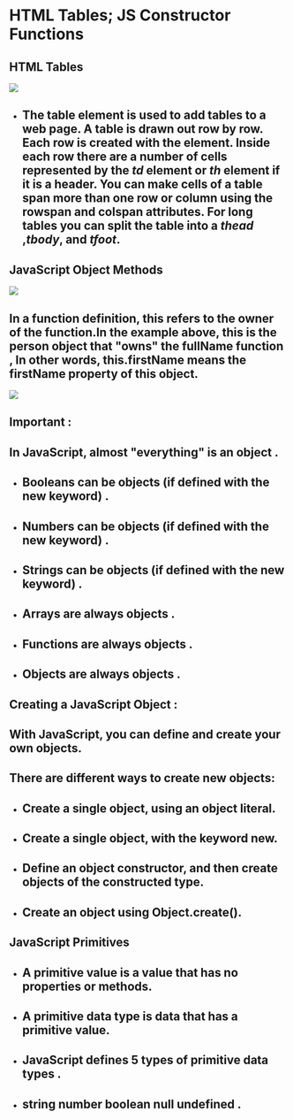 # **HTML Tables; JS Constructor Functions**
## **HTML Tables**
![](https://data-flair.training/blogs/wp-content/uploads/sites/2/2020/07/Html-Tables.jpg)
+ ## The table element is used to add tables to a web page. A table is drawn out row by row. Each row is created with the <tr> element. Inside each row there are a number of cells represented by the _td_ element or _th_ element if it is a header. You can make cells of a table span more than one row or column using the rowspan and colspan attributes. For long tables you can split the table into a _thead_ ,_tbody_, and _tfoot_.

## **JavaScript Object Methods**  
![](https://dmitripavlutin.com/static/d0597f7819971bf2b124b653b673eb29/05127/cover-2.png)
## In a function definition, this refers to the owner of the function.In the example above, this is the person object that "owns" the fullName function , In other words, this.firstName means the firstName property of this object.  

![](https://i.ytimg.com/vi/39_swwtNJgw/maxresdefault.jpg)

## **Important :** 
## In JavaScript, almost "everything" is an object .

+ ## Booleans can be objects (if defined with the new keyword) .
+ ## Numbers can be objects (if defined with the new keyword) .
+ ## Strings can be objects (if defined with the new keyword) .
+ ## Arrays are always objects .
+ ## Functions are always objects .
+ ## Objects are always objects .

## **Creating a JavaScript Object :**

## With JavaScript, you can define and create your own objects.
## There are different ways to create new objects:

+ ## Create a single object, using an object literal.
+ ## Create a single object, with the keyword new.
+ ## Define an object constructor, and then create objects of the constructed type.
+ ## Create an object using Object.create().


## **JavaScript Primitives**
+ ## A primitive value is a value that has no properties or methods.

+ ## A primitive data type is data that has a primitive value.

+ ## JavaScript defines 5 types of primitive data types .

+ ## string number boolean null undefined .